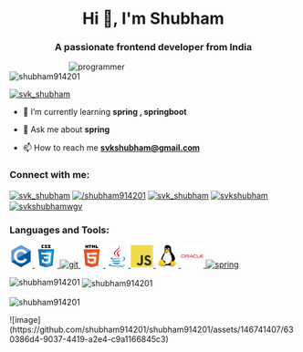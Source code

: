 <h1 align="center">Hi 👋, I'm Shubham</h1>
<h3 align="center">A passionate frontend developer from India</h3>
<img align="right" alt="programmer" width="400" src="https://www.google.com/url?sa=i&url=https%3A%2F%2Fgithub.com%2Frudrabarad%2FGifs&psig=AOvVaw1nw0QXkOEz8EvHFe6rq4Yb&ust=1717398192611000&source=images&cd=vfe&opi=89978449&ved=0CBEQjRxqFwoTCJj1k_2svIYDFQAAAAAdAAAAABAE">

<p align="left"> <img src="https://komarev.com/ghpvc/?username=shubham914201&label=Profile%20views&color=0e75b6&style=flat" alt="shubham914201" /> </p>

<p align="left"> <a href="https://twitter.com/svk_shubham" target="blank"><img src="https://img.shields.io/twitter/follow/svk_shubham?logo=twitter&style=for-the-badge" alt="svk_shubham" /></a> </p>

- 🌱 I’m currently learning **spring , springboot**

- 💬 Ask me about **spring**

- 📫 How to reach me **svkshubham@gmail.com**

<h3 align="left">Connect with me:</h3>
<p align="left">
<a href="https://twitter.com/svk_shubham" target="blank"><img align="center" src="https://raw.githubusercontent.com/rahuldkjain/github-profile-readme-generator/master/src/images/icons/Social/twitter.svg" alt="svk_shubham" height="30" width="40" /></a>
<a href="https://linkedin.com/in//shubham914201" target="blank"><img align="center" src="https://raw.githubusercontent.com/rahuldkjain/github-profile-readme-generator/master/src/images/icons/Social/linked-in-alt.svg" alt="/shubham914201" height="30" width="40" /></a>
<a href="https://instagram.com/svk_shubham" target="blank"><img align="center" src="https://raw.githubusercontent.com/rahuldkjain/github-profile-readme-generator/master/src/images/icons/Social/instagram.svg" alt="svk_shubham" height="30" width="40" /></a>
<a href="https://www.leetcode.com/svkshubham" target="blank"><img align="center" src="https://raw.githubusercontent.com/rahuldkjain/github-profile-readme-generator/master/src/images/icons/Social/leet-code.svg" alt="svkshubham" height="30" width="40" /></a>
<a href="https://auth.geeksforgeeks.org/user/svkshubhamwgv" target="blank"><img align="center" src="https://raw.githubusercontent.com/rahuldkjain/github-profile-readme-generator/master/src/images/icons/Social/geeks-for-geeks.svg" alt="svkshubhamwgv" height="30" width="40" /></a>
</p>

<h3 align="left">Languages and Tools:</h3>
<p align="left"> <a href="https://www.cprogramming.com/" target="_blank" rel="noreferrer"> <img src="https://raw.githubusercontent.com/devicons/devicon/master/icons/c/c-original.svg" alt="c" width="40" height="40"/> </a> <a href="https://www.w3schools.com/css/" target="_blank" rel="noreferrer"> <img src="https://raw.githubusercontent.com/devicons/devicon/master/icons/css3/css3-original-wordmark.svg" alt="css3" width="40" height="40"/> </a> <a href="https://git-scm.com/" target="_blank" rel="noreferrer"> <img src="https://www.vectorlogo.zone/logos/git-scm/git-scm-icon.svg" alt="git" width="40" height="40"/> </a> <a href="https://www.w3.org/html/" target="_blank" rel="noreferrer"> <img src="https://raw.githubusercontent.com/devicons/devicon/master/icons/html5/html5-original-wordmark.svg" alt="html5" width="40" height="40"/> </a> <a href="https://www.java.com" target="_blank" rel="noreferrer"> <img src="https://raw.githubusercontent.com/devicons/devicon/master/icons/java/java-original.svg" alt="java" width="40" height="40"/> </a> <a href="https://developer.mozilla.org/en-US/docs/Web/JavaScript" target="_blank" rel="noreferrer"> <img src="https://raw.githubusercontent.com/devicons/devicon/master/icons/javascript/javascript-original.svg" alt="javascript" width="40" height="40"/> </a> <a href="https://www.linux.org/" target="_blank" rel="noreferrer"> <img src="https://raw.githubusercontent.com/devicons/devicon/master/icons/linux/linux-original.svg" alt="linux" width="40" height="40"/> </a> <a href="https://www.oracle.com/" target="_blank" rel="noreferrer"> <img src="https://raw.githubusercontent.com/devicons/devicon/master/icons/oracle/oracle-original.svg" alt="oracle" width="40" height="40"/> </a> <a href="https://spring.io/" target="_blank" rel="noreferrer"> <img src="https://www.vectorlogo.zone/logos/springio/springio-icon.svg" alt="spring" width="40" height="40"/> </a> </p>

<p><img align="left" src="https://github-readme-stats.vercel.app/api/top-langs?username=shubham914201&show_icons=true&locale=en&layout=compact" alt="shubham914201" /></p>

<p>&nbsp;<img align="center" src="https://github-readme-stats.vercel.app/api?username=shubham914201&show_icons=true&locale=en" alt="shubham914201" /></p>

<p><img align="center" src="https://github-readme-streak-stats.herokuapp.com/?user=shubham914201&" alt="shubham914201" /></p>![image](https://github.com/shubham914201/shubham914201/assets/146741407/630386d4-9037-4419-a2e4-c9a1166845c3)

